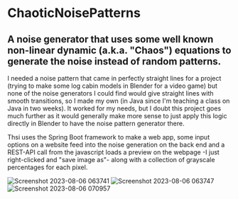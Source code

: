 # ChaoticNoisePatterns
A noise generator that uses some well known non-linear dynamic (a.k.a. "Chaos") equations to generate the noise instead of random patterns.
---
I needed a noise pattern that came in perfectly straight lines for a project (trying to make some log cabin models in Blender for a video game) but none of the noise generators I could find would give straight lines with smooth transitions, so I made my own (in Java since I'm teaching a class on Java in two weeks). It worked for my needs, but I doubt this project goes much further as it would generally make more sense to just apply this logic directly in Blender to have the noise pattern generator there.

Thsi uses the Spring Boot framework to make a web app, some input options on a website feed into the noise generation on the back end and a REST-API call from the javascript loads a preview on the webpage -I just right-clicked and "save image as"- along with a collection of grayscale percentages for each pixel.

![Screenshot 2023-08-06 063741](https://github.com/francis-chris5/ChaoticNoisePatterns/assets/50467171/735b367a-364f-4413-b989-6d54f98f7f76)
![Screenshot 2023-08-06 063747](https://github.com/francis-chris5/ChaoticNoisePatterns/assets/50467171/a0926484-2fab-4629-a222-8902db7151fb)
![Screenshot 2023-08-06 070957](https://github.com/francis-chris5/ChaoticNoisePatterns/assets/50467171/f09f604d-0cd8-47da-b575-0976b68377e0)

